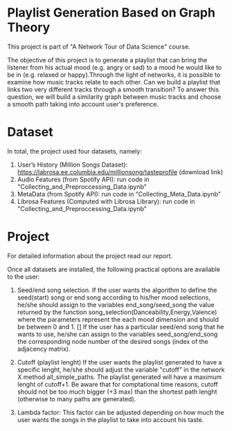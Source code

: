 # Playlist Generation Based on Graph Theory

This project is part of "A Network Tour of Data Science" course.

The objective of this project is to generate a playlist that can bring the listener from his actual mood (e.g. angry or sad) to a mood he would like to be in (e.g. relaxed or happy).Through the light of networks, it is possible to examine how music tracks relate to each other. Can we build a playlist that links two very different tracks through a smooth transition? To answer this question, we will build a similarity graph between music tracks and choose a smooth path taking into account user's preference.

# Dataset
In total, the project used four datasets, namely:

1. User’s History (Million Songs Dataset): https://labrosa.ee.columbia.edu/millionsong/tasteprofile (download link)
2. Audio Features (from Spotify API): run code in "Collecting_and_Preproccessing_Data.ipynb"
3. MetaData (from Spotify API): run code in "Collecting_Meta_Data.ipynb"
4. Librosa Features (Computed with Librosa Library): run code in "Collecting_and_Preproccessing_Data.ipynb"

# Project
For detailed information about the project read our report.

Once all datasets are installed, the following practical options are available to the user:

1. Seed/end song selection.
If the user wants the algorithm to define the seed(start) song or end song according to his/her mood selections,   he/she should assign to the variables end_song/seed_song the value returned by the function song_selection(Danceability,Energy,Valence) where the parameters represent the each mood dimension and should be between 0 and 1. []
If the user has a particular seed/end song that he wants to use, he/she can assign to the variables seed_song/end_song the corresponding node number of the desired songs (index of the adjacency matrix). 

2. Cutoff (playlist lenght)
If the user wants the playlist generated to have a specific lenght, he/she should adjust the variable "cutoff" in the network X method all_simple_paths. The playlist generated will have a maximum lenght of cutoff+1. Be aware that for comptational time reasons, cutoff should not be too much bigger (+3 max) than the shortest path lenght (otherwise to many paths are generated). 

3. Lambda factor: This factor can be adjusted depending on how much the user wants the songs in the playlist to take into account his taste. 


